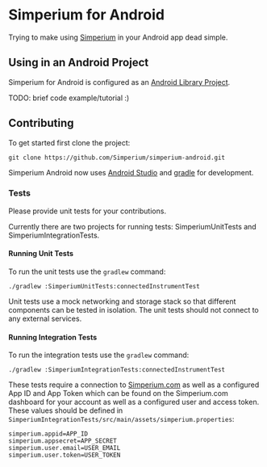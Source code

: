 # Simperium for Android

Trying to make using [Simperium][Simperium.com] in your Android app dead simple.

## Using in an Android Project

Simperium for Android is configured as an [Android Library Project][].

TODO: brief code example/tutorial :)

## Contributing

To get started first clone the project:

```
git clone https://github.com/Simperium/simperium-android.git
```

Simperium Android now uses [Android Studio][] and [gradle][] for development.

### Tests

Please provide unit tests for your contributions.

Currently there are two projects for running tests: SimperiumUnitTests and SimperiumIntegrationTests.

#### Running Unit Tests

To run the unit tests use the `gradlew` command:

```
./gradlew :SimperiumUnitTests:connectedInstrumentTest
```

Unit tests use a mock networking and storage stack so that different components can be tested in isolation. The unit tests should not connect to any external services.

#### Running Integration Tests

To run the integration tests use the `gradlew` command:

```
./gradlew :SimperiumIntegrationTests:connectedInstrumentTest
```

These tests require a connection to [Simperium.com][] as well as a configured App ID and App Token which can be found on the Simperium.com dashboard for your account as well as a configured user and access token. These values should be defined in `SimperiumIntegrationTests/src/main/assets/simperium.properties`:

```
simperium.appid=APP_ID
simperium.appsecret=APP_SECRET
simperium.user.email=USER_EMAIL
simperium.user.token=USER_TOKEN
```

[Android Studio]: http://developer.android.com/sdk/installing/studio.html
[Gradle]: http://www.gradleware.com
[Simperium.com]: http://simperium.com
[Android Library Project]: http://developer.android.com/tools/projects/index.html#LibraryProjects